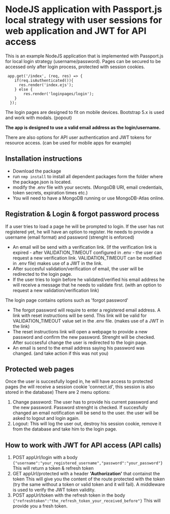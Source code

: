 # NodeJS application with Passport.js local strategy with user sessions for web application and JWT for API access

This is an example NodeJS application that is implemented with Passport.js for local login strategy (username/password). Pages can be secured to be accessed only after login process, protected with session cookies.
```
 app.get('/index', (req, res) => {
    if(req.isAuthenticated()){
      res.render('index.ejs');
    } else {
        res.render('loginpages/login');
    }
  });
```

The login pages are designed to fit on mobile devices. Bootstrap 5.x is used and work with modals. (popout)

**The app is designed to use a valid email address as the login/username.**

There are also options for API user authentication and JWT tokens for resource access. (can be used for mobile apps for example)

## Installation instructions
- Download the package
- run ```nmp install``` to install all dependent packages form the folder where the package.json is located.
- modify the .env file with your secrets. (MongoDB URI, email credentials, token secrets, expiration times etc.)
- You will need to have a MongoDB running or use MongoDB-Atlas online.

## Registration & Login & forgot password process

If a user tries to load a page he will be prompted to login.
If the user has not registered yet, he will have an option to register. He needs to provide a username (email format) and password (strenght is enforced)
- An email will be send with a verification link. (If the verification link is expired - after VALIDATION_TIMEOUT configured in .env - the user can request a new verification link. VALIDATION_TIMEOUT can be modified in .env file) makes use of a JWT in the link.
- After succesful validation/verification of email, the user will be redirected to the login page.
- If the user tries to login before he validated/verified his email address he will receive a message that he needs to validate first. (with an option to request a new validation/verification link)
  
The login page contains options such as 'forgot password'
- The forgot password will require to enter a registered email address. A link with reset instructions will be send. This link will be valid for VALIDATION_TIMEOUT value set in the .env file. (makes use of a JWT in the link)
- The reset instructions link will open a webpage to provide a new password and confirm the new password. Strenght will be checked. After succsesful change the user is redirected to the login page.
- An email is send to the email address saying his password was changed. (and take action if this was not you)

## Protected web pages
Once the user is succesfully loged in, he will have access to protected pages (he will receive a session cookie 'connect.id', this session is also stored in the database)
There are 2 menu options:
1. Change password: The user has to provide his current password and the new password. Password strenght is checked. If succesfully changed an email notification will be send to the user. the user will be asked to logout and login again.
2. Logout: This will log the user out, destroy his session cookie, remove it from the database and take him to the login page.


## How to work with JWT for API access (API calls)
1. POST appUrl/login with a body ```{"username":"your_registered_username","password":"your_password"}```
This will return a token & refresh token
2. GET appUrl/protected with a header **'Authorization'** that containst the token
This will give you the content of the route protected with the token (try the same without a token or valid token and it will fail).
A middleware is used to verify the JWT token validity.
3. POST appUrl/token with the refresh token in the body ```{"refreshtoken":"the_refresh_token_your_received_before"}```
This will provide you a fresh token.
